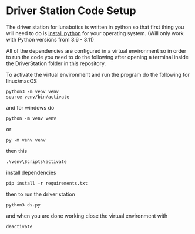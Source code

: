 # Driver Station Code Setup

The driver station for lunabotics is written in python so that first thing you will need to do is [install python](https://www.python.org/) for your operating system. (Will only work with Python versions from 3.6 - 3.11)

All of the dependencies are configured in a virtual environment so in order to run the code you need to do the following after opening a terminal inside the DriverStation folder in this repository.

To activate the virtual environment and run the program do the following for linux/macOS

```
python3 -m venv venv
source venv/bin/activate
```

and for windows do
```
python -m venv venv
```

or
```
py -m venv venv
```

then this
```
.\venv\Scripts\activate
```

install dependencies

```
pip install -r requirements.txt
```

then to run the driver station

```
python3 ds.py
```

and when you are done working close the virtual environment with

```
deactivate
```
